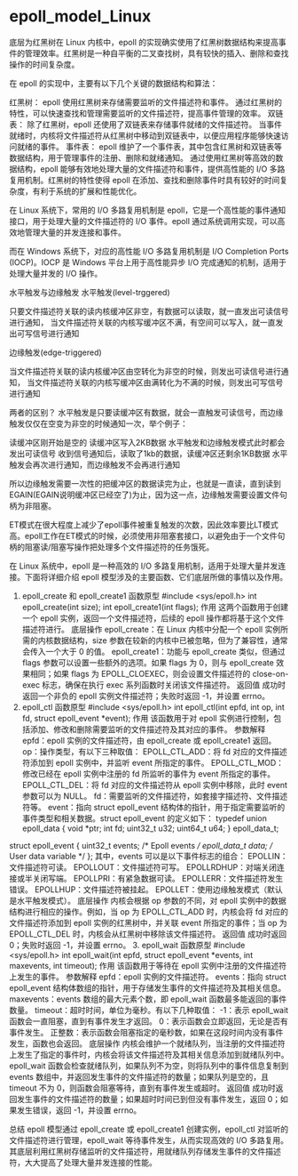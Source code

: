 # epoll_model_Linux
底层为红黑树在 Linux 内核中，epoll 的实现确实使用了红黑树数据结构来提高事件的管理效率。红黑树是一种自平衡的二叉查找树，具有较快的插入、删除和查找操作的时间复杂度。

在 epoll 的实现中，主要有以下几个关键的数据结构和算法：

红黑树：
epoll 使用红黑树来存储需要监听的文件描述符和事件。
通过红黑树的特性，可以快速查找和管理需要监听的文件描述符，提高事件管理的效率。
双链表：
除了红黑树，epoll 还使用了双链表来存储事件就绪的文件描述符。
当事件就绪时，内核将文件描述符从红黑树中移动到双链表中，以便应用程序能够快速访问就绪的事件。
事件表：
epoll 维护了一个事件表，其中包含红黑树和双链表等数据结构，用于管理事件的注册、删除和就绪通知。
通过使用红黑树等高效的数据结构，epoll 能够有效地处理大量的文件描述符和事件，提供高性能的 I/O 多路复用机制。红黑树的特性使得 epoll 在添加、查找和删除事件时具有较好的时间复杂度，有利于系统的扩展和性能优化。


在 Linux 系统下，常用的 I/O 多路复用机制是 epoll，它是一个高性能的事件通知接口，用于处理大量的文件描述符的 I/O 事件。epoll 通过系统调用实现，可以高效地管理大量的并发连接和事件。

而在 Windows 系统下，对应的高性能 I/O 多路复用机制是 I/O Completion Ports (IOCP)。IOCP 是 Windows 平台上用于高性能异步 I/O 完成通知的机制，适用于处理大量并发的 I/O 操作。









水平触发与边缘触发
水平触发(level-trggered)

只要文件描述符关联的读内核缓冲区非空，有数据可以读取，就一直发出可读信号进行通知，
当文件描述符关联的内核写缓冲区不满，有空间可以写入，就一直发出可写信号进行通知

边缘触发(edge-triggered)

当文件描述符关联的读内核缓冲区由空转化为非空的时候，则发出可读信号进行通知，
当文件描述符关联的内核写缓冲区由满转化为不满的时候，则发出可写信号进行通知

两者的区别？
水平触发是只要读缓冲区有数据，就会一直触发可读信号，而边缘触发仅仅在空变为非空的时候通知一次，举个例子：

读缓冲区刚开始是空的
读缓冲区写入2KB数据
水平触发和边缘触发模式此时都会发出可读信号
收到信号通知后，读取了1kb的数据，读缓冲区还剩余1KB数据
水平触发会再次进行通知，而边缘触发不会再进行通知

所以边缘触发需要一次性的把缓冲区的数据读完为止，也就是一直读，直到读到EGAIN(EGAIN说明缓冲区已经空了)为止，因为这一点，边缘触发需要设置文件句柄为非阻塞。

ET模式在很大程度上减少了epoll事件被重复触发的次数，因此效率要比LT模式高。epoll工作在ET模式的时候，必须使用非阻塞套接口，以避免由于一个文件句柄的阻塞读/阻塞写操作把处理多个文件描述符的任务饿死。














在 Linux 系统中，epoll 是一种高效的 I/O 多路复用机制，适用于处理大量并发连接。下面将详细介绍 epoll 模型涉及的主要函数、它们底层所做的事情以及作用。
1. epoll_create 和 epoll_create1
函数原型
#include <sys/epoll.h>
int epoll_create(int size);
int epoll_create1(int flags);
作用
这两个函数用于创建一个 epoll 实例，返回一个文件描述符，后续的 epoll 操作都将基于这个文件描述符进行。
底层操作
epoll_create：在 Linux 内核中分配一个 epoll 实例所需的内核数据结构，size 参数在较新的内核中已被忽略，但为了兼容性，通常会传入一个大于 0 的值。
epoll_create1：功能与 epoll_create 类似，但通过 flags 参数可以设置一些额外的选项。如果 flags 为 0，则与 epoll_create 效果相同；如果 flags 为 EPOLL_CLOEXEC，则会设置文件描述符的 close-on-exec 标志，确保在执行 exec 系列函数时关闭该文件描述符。
返回值
成功时返回一个非负的 epoll 实例文件描述符；失败时返回 -1，并设置 errno。
2. epoll_ctl
函数原型
#include <sys/epoll.h>
int epoll_ctl(int epfd, int op, int fd, struct epoll_event *event);
作用
该函数用于对 epoll 实例进行控制，包括添加、修改和删除需要监听的文件描述符及其对应的事件。
参数解释
epfd：epoll 实例的文件描述符，由 epoll_create 或 epoll_create1 返回。
op：操作类型，有以下三种取值：
EPOLL_CTL_ADD：将 fd 对应的文件描述符添加到 epoll 实例中，并监听 event 所指定的事件。
EPOLL_CTL_MOD：修改已经在 epoll 实例中注册的 fd 所监听的事件为 event 所指定的事件。
EPOLL_CTL_DEL：将 fd 对应的文件描述符从 epoll 实例中移除，此时 event 参数可以为 NULL。
fd：需要监听的文件描述符，如套接字描述符、文件描述符等。
event：指向 struct epoll_event 结构体的指针，用于指定需要监听的事件类型和相关数据。struct epoll_event 的定义如下：
typedef union epoll_data {
    void        *ptr;
    int          fd;
    uint32_t     u32;
    uint64_t     u64;
} epoll_data_t;

struct epoll_event {
    uint32_t     events;      /* Epoll events */
    epoll_data_t data;        /* User data variable */
};
其中，events 可以是以下事件标志的组合：
EPOLLIN：文件描述符可读。
EPOLLOUT：文件描述符可写。
EPOLLRDHUP：对端关闭连接或半关闭写端。
EPOLLPRI：有紧急数据可读。
EPOLLERR：文件描述符发生错误。
EPOLLHUP：文件描述符被挂起。
EPOLLET：使用边缘触发模式（默认是水平触发模式）。
底层操作
内核会根据 op 参数的不同，对 epoll 实例中的数据结构进行相应的操作。例如，当 op 为 EPOLL_CTL_ADD 时，内核会将 fd 对应的文件描述符添加到 epoll 实例的红黑树中，并关联 event 所指定的事件；当 op 为 EPOLL_CTL_DEL 时，内核会从红黑树中移除该文件描述符。
返回值
成功时返回 0；失败时返回 -1，并设置 errno。
3. epoll_wait
函数原型
#include <sys/epoll.h>
int epoll_wait(int epfd, struct epoll_event *events, int maxevents, int timeout);
作用
该函数用于等待在 epoll 实例中注册的文件描述符上发生的事件。
参数解释
epfd：epoll 实例的文件描述符。
events：指向 struct epoll_event 结构体数组的指针，用于存储发生事件的文件描述符及其相关信息。
maxevents：events 数组的最大元素个数，即 epoll_wait 函数最多能返回的事件数量。
timeout：超时时间，单位为毫秒。有以下几种取值：
-1：表示 epoll_wait 函数会一直阻塞，直到有事件发生才返回。
0：表示函数会立即返回，无论是否有事件发生。
正整数：表示函数会阻塞指定的毫秒数，如果在这段时间内没有事件发生，函数也会返回。
底层操作
内核会维护一个就绪队列，当注册的文件描述符上发生了指定的事件时，内核会将该文件描述符及其相关信息添加到就绪队列中。epoll_wait 函数会检查就绪队列，如果队列不为空，则将队列中的事件信息复制到 events 数组中，并返回发生事件的文件描述符的数量；如果队列是空的，且 timeout 不为 0，则函数会阻塞等待，直到有事件发生或超时。
返回值
成功时返回发生事件的文件描述符的数量；如果超时时间已到但没有事件发生，返回 0；如果发生错误，返回 -1，并设置 errno。

总结
epoll 模型通过 epoll_create 或 epoll_create1 创建实例，epoll_ctl 对监听的文件描述符进行管理，epoll_wait 等待事件发生，从而实现高效的 I/O 多路复用。其底层利用红黑树存储监听的文件描述符，用就绪队列存储发生事件的文件描述符，大大提高了处理大量并发连接的性能。
